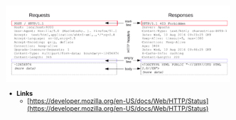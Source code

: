![](HTTP/Requests.png)

- **Links**
	- [https://developer.mozilla.org/en-US/docs/Web/HTTP/Status](https://developer.mozilla.org/en-US/docs/Web/HTTP/Status)
